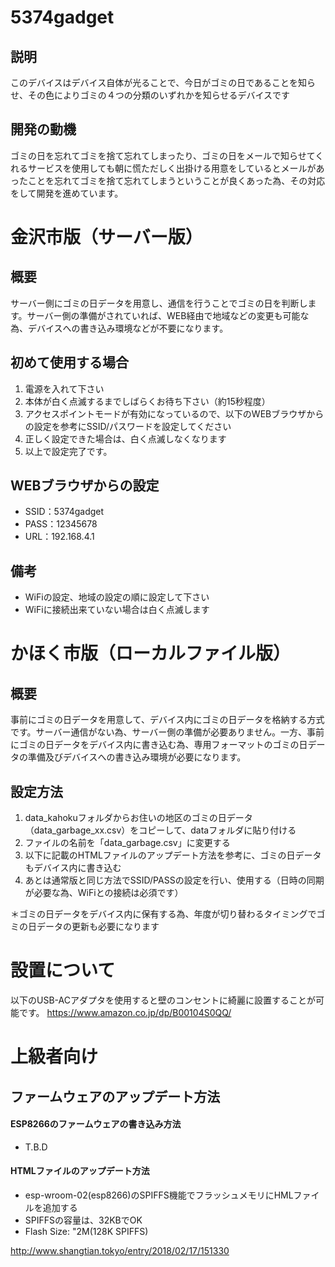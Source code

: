 # 5374gadget

## 説明
このデバイスはデバイス自体が光ることで、今日がゴミの日であることを知らせ、その色によりゴミの４つの分類のいずれかを知らせるデバイスです

## 開発の動機
ゴミの日を忘れてゴミを捨て忘れてしまったり、ゴミの日をメールで知らせてくれるサービスを使用しても朝に慌ただしく出掛ける用意をしているとメールがあったことを忘れてゴミを捨て忘れてしまうということが良くあった為、その対応をして開発を進めています。

# 金沢市版（サーバー版）
## 概要
サーバー側にゴミの日データを用意し、通信を行うことでゴミの日を判断します。サーバー側の準備がされていれば、WEB経由で地域などの変更も可能な為、デバイスへの書き込み環境などが不要になります。

## 初めて使用する場合
1. 電源を入れて下さい
1. 本体が白く点滅するまでしばらくお待ち下さい（約15秒程度）
1. アクセスポイントモードが有効になっているので、以下のWEBブラウザからの設定を参考にSSID/パスワードを設定してください
1. 正しく設定できた場合は、白く点滅しなくなります
1. 以上で設定完了です。

## WEBブラウザからの設定
* SSID：5374gadget
* PASS：12345678
* URL：192.168.4.1

## 備考
* WiFiの設定、地域の設定の順に設定して下さい
* WiFiに接続出来ていない場合は白く点滅します

# かほく市版（ローカルファイル版）
## 概要
事前にゴミの日データを用意して、デバイス内にゴミの日データを格納する方式です。サーバー通信がない為、サーバー側の準備が必要ありません。一方、事前にゴミの日データをデバイス内に書き込む為、専用フォーマットのゴミの日データの準備及びデバイスへの書き込み環境が必要になります。

## 設定方法
1. data_kahokuフォルダからお住いの地区のゴミの日データ（data_garbage_xx.csv）をコピーして、dataフォルダに貼り付ける
1. ファイルの名前を「data_garbage.csv」に変更する
1. 以下に記載のHTMLファイルのアップデート方法を参考に、ゴミの日データもデバイス内に書き込む
1. あとは通常版と同じ方法でSSID/PASSの設定を行い、使用する（日時の同期が必要な為、WiFiとの接続は必須です）

＊ゴミの日データをデバイス内に保有する為、年度が切り替わるタイミングでゴミの日データの更新も必要になります

# 設置について
以下のUSB-ACアダプタを使用すると壁のコンセントに綺麗に設置することが可能です。
https://www.amazon.co.jp/dp/B00104S0QQ/

# 上級者向け

## ファームウェアのアップデート方法
#### ESP8266のファームウェアの書き込み方法
* T.B.D
#### HTMLファイルのアップデート方法
* esp-wroom-02(esp8266)のSPIFFS機能でフラッシュメモリにHMLファイルを追加する
* SPIFFSの容量は、32KBでOK
* Flash Size: "2M(128K SPIFFS)

http://www.shangtian.tokyo/entry/2018/02/17/151330
